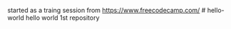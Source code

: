 
started as a traing session from https://www.freecodecamp.com/  # hello-world
hello world 1st repository
